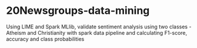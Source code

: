 # 20Newsgroups-data-mining
Using LIME and Spark MLlib, validate sentiment analysis using two classes - Atheism and Christianity with spark data pipeline and calculating F1-score, accuracy and class probabilities
